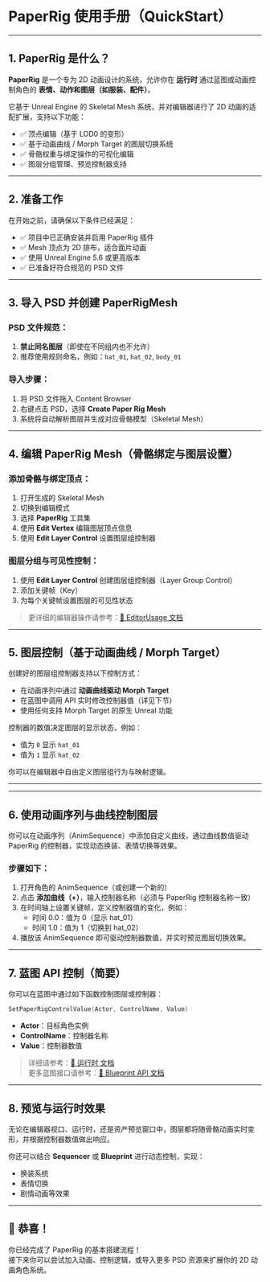 # PaperRig 使用手册（QuickStart）

---

## 1. PaperRig 是什么？

**PaperRig** 是一个专为 2D 动画设计的系统，允许你在 **运行时** 通过蓝图或动画控制角色的 **表情、动作和图层（如服装、配件）**。

它基于 Unreal Engine 的 Skeletal Mesh 系统，并对编辑器进行了 2D 动画的适配扩展，支持以下功能：

- ✅ 顶点编辑（基于 LOD0 的变形）
- ✅ 基于动画曲线 / Morph Target 的图层切换系统
- ✅ 骨骼权重与绑定操作的可视化编辑
- ✅ 图层分组管理、预览控制器支持

---

## 2. 准备工作

在开始之前，请确保以下条件已经满足：

- ✅ 项目中已正确安装并启用 PaperRig 插件
- ✅ Mesh 顶点为 2D 排布，适合面片动画
- ✅ 使用 Unreal Engine 5.6 或更高版本
- ✅ 已准备好符合规范的 PSD 文件

---

## 3. 导入 PSD 并创建 PaperRigMesh

### PSD 文件规范：

1. **禁止同名图层**（即使在不同组内也不允许）
2. 推荐使用规则命名，例如：`hat_01`, `hat_02`, `body_01`

### 导入步骤：

1. 将 PSD 文件拖入 Content Browser
2. 右键点击 PSD，选择 **Create Paper Rig Mesh**
3. 系统将自动解析图层并生成对应骨骼模型（Skeletal Mesh）

---

## 4. 编辑 PaperRig Mesh（骨骼绑定与图层设置）

### 添加骨骼与绑定顶点：

1. 打开生成的 Skeletal Mesh
2. 切换到编辑模式
3. 选择 **PaperRig** 工具集
4. 使用 **Edit Vertex** 编辑图层顶点信息
5. 使用 **Edit Layer Control** 设置图层组控制器

### 图层分组与可见性控制：

1. 使用 **Edit Layer Control** 创建图层组控制器（Layer Group Control）
2. 添加关键帧（Key）
3. 为每个关键帧设置图层的可见性状态

> 更详细的编辑器操作请参考：[📘 EditorUsage 文档](./EditorUsage.md)

---

## 5. 图层控制（基于动画曲线 / Morph Target）

创建好的图层组控制器支持以下控制方式：

- 在动画序列中通过 **动画曲线驱动 Morph Target**
- 在蓝图中调用 API 实时修改控制器值（详见下节）
- 使用任何支持 Morph Target 的原生 Unreal 功能

控制器的数值决定图层的显示状态，例如：

- 值为 `0` 显示 `hat_01`
- 值为 `1` 显示 `hat_02`

你可以在编辑器中自由定义图层组行为与映射逻辑。

---

---

## 6. 使用动画序列与曲线控制图层

你可以在动画序列（AnimSequence）中添加自定义曲线，通过曲线数值驱动 PaperRig 的控制器，实现动态换装、表情切换等效果。

### 步骤如下：

1. 打开角色的 AnimSequence（或创建一个新的）
2. 点击 **添加曲线（+）**，输入控制器名称（必须与 PaperRig 控制器名称一致）
3. 在时间轴上设置关键帧，定义控制器值的变化，例如：
   - 时间 0.0：值为 0（显示 hat_01）
   - 时间 1.0：值为 1（切换到 hat_02）
4. 播放该 AnimSequence 即可驱动控制器数值，并实时预览图层切换效果。
---



## 7. 蓝图 API 控制（简要）

你可以在蓝图中通过如下函数控制图层或控制器：

```cpp
SetPaperRigControlValue(Actor, ControlName, Value)
```

- **Actor**：目标角色实例
- **ControlName**：控制器名称
- **Value**：控制器数值

> 详细请参考：[📘 运行时 文档](./RuntimeUsage.md)     
> 更多蓝图接口请参考：[📘 Blueprint API 文档](../API/BlueprintAPI.md)

---

## 8. 预览与运行时效果

无论在编辑器视口、运行时，还是资产预览窗口中，图层都将随骨骼动画实时变形，并根据控制器数值做出响应。

你还可以结合 **Sequencer** 或 **Blueprint** 进行动态控制，实现：

- 换装系统
- 表情切换
- 剧情动画等效果

---

## 🎉 恭喜！

你已经完成了 PaperRig 的基本搭建流程！  
接下来你可以尝试加入动画、控制逻辑，或导入更多 PSD 资源来扩展你的 2D 动画角色系统。
